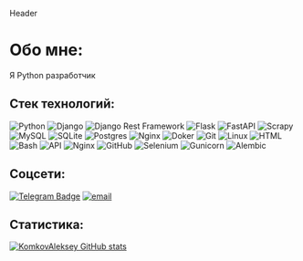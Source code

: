 Header

# Обо мне:

Я Python разработчик

## Стек технологий:

![Python](https://img.shields.io/badge/python-3670A0?style=for-the-badge&logo=python&logoColor=ffdd54) 
![Django](https://img.shields.io/badge/django-%23092E20.svg?style=for-the-badge&logo=django&logoColor=white) 
![Django Rest Framework](https://img.shields.io/badge/DJANGO-REST-ff1709?style=for-the-badge&logo=django&logoColor=white&color=ff1709&labelColor=gray) 
![Flask](https://img.shields.io/badge/flask-%230db7ed.svg?style=for-the-badge&logo=flask&logoColor=white) 
![FastAPI](https://img.shields.io/badge/FastAPI-63a359.svg?style=for-the-badge&logo=FastAPI&logoColor=white) 
![Scrapy](https://img.shields.io/badge/Scrapy-63a359.svg?style=for-the-badge&logo=Scrapy&logoColor=white) 
![MySQL](https://img.shields.io/badge/mysql-%2300f.svg?style=for-the-badge&logo=mysql&logoColor=white) 
![SQLite](https://img.shields.io/badge/sqlite-%2307405e.svg?style=for-the-badge&logo=sqlite&logoColor=white) 
![Postgres](https://img.shields.io/badge/postgres-%23316192.svg?style=for-the-badge&logo=postgresql&logoColor=white) 
![Nginx](https://img.shields.io/badge/nginx-%23009639.svg?style=for-the-badge&logo=nginx&logoColor=white) 
![Doker](https://img.shields.io/badge/docker-%230db7ed.svg?style=for-the-badge&logo=docker&logoColor=white) 
![Git](https://img.shields.io/badge/Git-%230db7ed.svg?style=for-the-badge&logo=Git&logoColor=white) 
![Linux](https://img.shields.io/badge/Linux-%230db7ed.svg?style=for-the-badge&logo=Linux&logoColor=white) 
![HTML](https://img.shields.io/badge/HTML-%230db7ed.svg?style=for-the-badge&logo=HTML&logoColor=white) 
![Bash](https://img.shields.io/badge/Bash-%230db7ed.svg?style=for-the-badge&logo=Bash&logoColor=white) 
![API](https://img.shields.io/badge/API-%230db7ed.svg?style=for-the-badge&logo=API&logoColor=white) 
![Nginx](https://img.shields.io/badge/Nginx-%230db7ed.svg?style=for-the-badge&logo=Nginx&logoColor=white) 
![GitHub](https://img.shields.io/badge/GitHub-%230db7ed.svg?style=for-the-badge&logo=GitHub&logoColor=white) 
![Selenium](https://img.shields.io/badge/Selenium-%230db7ed.svg?style=for-the-badge&logo=Selenium&logoColor=white) 
![Gunicorn](https://img.shields.io/badge/Gunicorn-%230db7ed.svg?style=for-the-badge&logo=Gunicorn&logoColor=white) 
![Аlembic](https://img.shields.io/badge/Аlembic-%230db7ed.svg?style=for-the-badge&logo=Аlembic&logoColor=white)

## Соцсети:
[![Telegram Badge](https://img.shields.io/badge/-Telegram-blue?style=for-the-badge&logo=Telegram&logoColor=white)](https://t.me/AleksKomkov)
[![email](https://img.shields.io/static/v1?style=for-the-badge&message=email&color=red&logo=maildotru&logoColor=FFFFFF&label=)](mailto:ale45883412@yandex.ru)

## Статистика:
[![KomkovAleksey GitHub stats](https://github-readme-stats.vercel.app/api?username=KomkovAleksey&show_icons=true&theme=synthwave)](https://github.com/anuraghazra/github-readme-stats)
